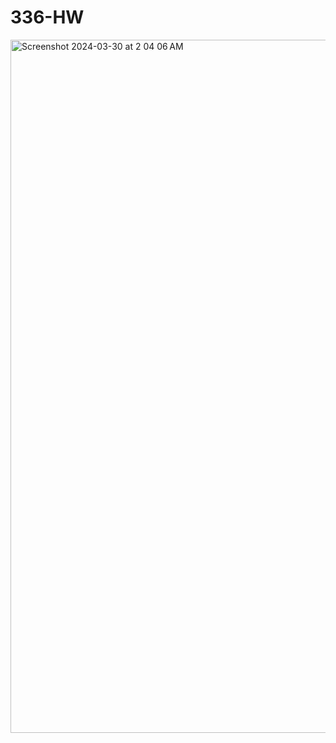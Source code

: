 # 336-HW

<img width="1109" alt="Screenshot 2024-03-30 at 2 04 06 AM" src="https://github.com/SajedAtwa/336-HW/assets/122500432/624cf0ce-2280-4bf2-b7e6-3913908ebd4b">
